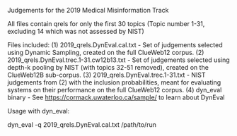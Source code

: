 Judgements for the 2019 Medical Misinformation Track

All files contain qrels for only the first 30 topics (Topic number 1-31, excluding 14 which was not assessed by NIST)

Files included:
(1) 2019_qrels.DynEval.cal.txt - Set of judgements selected using Dynamic Sampling, created on the full ClueWeb12 corpus.
(2) 2019_qrels.DynEval.trec.1-31.cw12b13.txt - Set of judgements selected using depth-k pooling by NIST (with topics 32-51 removed), created on the ClueWeb12B sub-corpus.
(3) 2019_qrels.DynEval.trec.1-31.txt - NIST judgements from (2) with the inclusion probabilities, meant for evaluating systems on their performance on the full ClueWeb12 corpus.
(4) dyn_eval binary - See https://cormack.uwaterloo.ca/sample/ to learn about DynEval

Usage with dyn_eval:

dyn_eval -q 2019_qrels.DynEval.cal.txt /path/to/run
